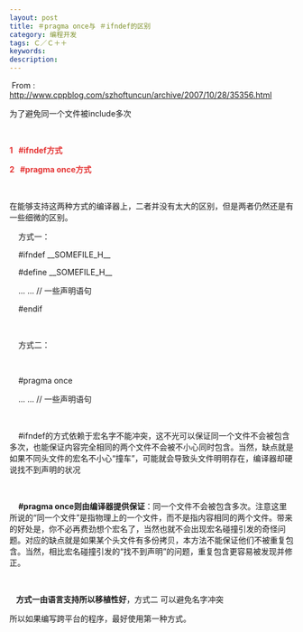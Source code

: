 ```yaml
---
layout: post
title: ＃pragma once与 ＃ifndef的区别
category: 编程开发
tags: Ｃ／Ｃ＋＋
keywords: 
description: 
---
```


 From :
<http://www.cppblog.com/szhoftuncun/archive/2007/10/28/35356.html>

为了避免同一个文件被include多次

 

**<span style="COLOR: #e53333">1   \#ifndef方式</span>**

**<span style="COLOR: #e53333">2   \#pragma once方式</span>**

 

在能够支持这两种方式的编译器上，二者并没有太大的区别，但是两者仍然还是有一些细微的区别。

    方式一：

    \#ifndef \_\_SOMEFILE\_H\_\_

    \#define \_\_SOMEFILE\_H\_\_

    ... ... // 一些声明语句

    \#endif

 

    方式二：

 

    \#pragma once

    ... ... // 一些声明语句

 

    \#ifndef的方式依赖于宏名字不能冲突，这不光可以保证同一个文件不会被包含多次，也能保证内容完全相同的两个文件不会被不小心同时包含。当然，缺点就是如果不同头文件的宏名不小心“撞车”，可能就会导致头文件明明存在，编译器却硬说找不到声明的状况

 

    **\#pragma once则由编译器提供保证**：同一个文件不会被包含多次。注意这里所说的“同一个文件”是指物理上的一个文件，而不是指内容相同的两个文件。带来的好处是，你不必再费劲想个宏名了，当然也就不会出现宏名碰撞引发的奇怪问题。对应的缺点就是如果某个头文件有多份拷贝，本方法不能保证他们不被重复包含。当然，相比宏名碰撞引发的“找不到声明”的问题，重复包含更容易被发现并修正。

 

   **方式一由语言支持所以移植性好**，方式二 可以避免名字冲突

所以如果编写跨平台的程序，最好使用第一种方式。







